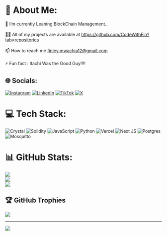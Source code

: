 # 💫 About Me:
🌱 I’m currently Leaning BlockChain Management..<br><br>👨‍💻 All of my projects are available at https://github.com/CodeWithFin?tab=repositories<br><br>📫 How to reach me finley.mwachia12@gmail.com<br><br>⚡ Fun fact : Itachi Was the Good Guy!!!!


## 🌐 Socials:
[![Instagram](https://img.shields.io/badge/Instagram-%23E4405F.svg?logo=Instagram&logoColor=white)](https://instagram.com/_fin.ley__) [![LinkedIn](https://img.shields.io/badge/LinkedIn-%230077B5.svg?logo=linkedin&logoColor=white)](https://linkedin.com/in/finley-mwachia) [![TikTok](https://img.shields.io/badge/TikTok-%23000000.svg?logo=TikTok&logoColor=white)](https://tiktok.com/@naderr__) [![X](https://img.shields.io/badge/X-black.svg?logo=X&logoColor=white)](https://x.com/pafamy) 

# 💻 Tech Stack:
![Crystal](https://img.shields.io/badge/crystal-%23000000.svg?style=for-the-badge&logo=crystal&logoColor=white) ![Solidity](https://img.shields.io/badge/Solidity-%23363636.svg?style=for-the-badge&logo=solidity&logoColor=white) ![JavaScript](https://img.shields.io/badge/javascript-%23323330.svg?style=for-the-badge&logo=javascript&logoColor=%23F7DF1E) ![Python](https://img.shields.io/badge/python-3670A0?style=for-the-badge&logo=python&logoColor=ffdd54) ![Vercel](https://img.shields.io/badge/vercel-%23000000.svg?style=for-the-badge&logo=vercel&logoColor=white) ![Next JS](https://img.shields.io/badge/Next-black?style=for-the-badge&logo=next.js&logoColor=white) ![Postgres](https://img.shields.io/badge/postgres-%23316192.svg?style=for-the-badge&logo=postgresql&logoColor=white) ![Mosquitto](https://img.shields.io/badge/mosquitto-%233C5280.svg?style=for-the-badge&logo=eclipsemosquitto&logoColor=white)
# 📊 GitHub Stats:
![](https://github-readme-stats.vercel.app/api?username=CodeWithFin&theme=graywhite&hide_border=false&include_all_commits=false&count_private=false)<br/>
![](https://github-readme-streak-stats.herokuapp.com/?user=CodeWithFin&theme=graywhite&hide_border=false)<br/>
![](https://github-readme-stats.vercel.app/api/top-langs/?username=CodeWithFin&theme=graywhite&hide_border=false&include_all_commits=false&count_private=false&layout=compact)

## 🏆 GitHub Trophies
![](https://github-profile-trophy.vercel.app/?username=CodeWithFin&theme=graywhite&no-frame=false&no-bg=true&margin-w=4)

---
[![](https://visitcount.itsvg.in/api?id=CodeWithFin&icon=0&color=0)](https://visitcount.itsvg.in)

<!-- Proudly created with GPRM ( https://gprm.itsvg.in ) -->
